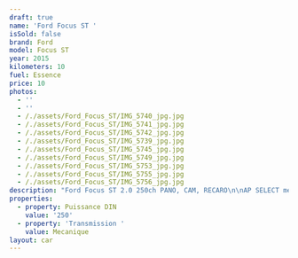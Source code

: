 ```yaml
---
draft: true
name: 'Ford Focus ST '
isSold: false
brand: Ford
model: Focus ST
year: 2015
kilometers: 10
fuel: Essence
price: 10
photos:
  - ''
  - ''
  - /./assets/Ford_Focus_ST/IMG_5740_jpg.jpg
  - /./assets/Ford_Focus_ST/IMG_5741_jpg.jpg
  - /./assets/Ford_Focus_ST/IMG_5742_jpg.jpg
  - /./assets/Ford_Focus_ST/IMG_5739_jpg.jpg
  - /./assets/Ford_Focus_ST/IMG_5745_jpg.jpg
  - /./assets/Ford_Focus_ST/IMG_5749_jpg.jpg
  - /./assets/Ford_Focus_ST/IMG_5753_jpg.jpg
  - /./assets/Ford_Focus_ST/IMG_5755_jpg.jpg
  - /./assets/Ford_Focus_ST/IMG_5756_jpg.jpg
description: "Ford Focus ST 2.0 250ch PANO, CAM, RECARO\n\nAP SELECT met en vente pour une Ford Focus ST 2.0 ecoboost 250ch.\n\nModèle du 12/2015 avec  _km.\n\nCouleur noire unie, intérieur cuir Recaro noir et bleu.\n\nVéhicule en carte grise française sans malus.\n\nVendu avec une garantie 6 mois. \n \nLe véhicule est en parfait état avec carnet complet et historique suivi.\n\nPneus et freins en parfait état.\n \nÉquipements et options : \n- Boîte 6 mécanique \n- Toit ouvrant électrique \n- Freinage sport étriers rouge \n- Jantes 19\" noire  \n- Sièges Recaro ST Cuir\n- Sièges chauffants \n- Volant chauffant \n- Volant multifonctions \n- Projecteurs de jour à LED \n- Caméra de recul \n- Régulateur de vitesse \n- Keyless démarrage sans clés \n- Aide au stationnement AV / AR \n- Caméra de recul \n- Affichage multifonctions plus\n- Climatisation\n- Éclairage et essuie-glaces automatique \n- Rétroviseurs électriques et chauffants\n- Rétroviseurs int / ext Electrochrome\n- Éclairage d’ambiance \n- Bluetooth \n\nDisponible et visible sur RDV pour acheteur sérieux.\n\nPossibilité d'une garantie 3, 6 ou 12 mois en supplément.\n\nRéalisation des démarches d'immatriculation. \n\nAP SELECT vous propose des solutions de courtage et de conciergerie sur mesure pour profiter librement de votre passion et de votre patrimoine.\n\nPrenez le volant, AP SELECT s'occupe\_du\_reste."
properties:
  - property: Puissance DIN
    value: '250'
  - property: 'Transmission '
    value: Mecanique
layout: car
---
```


